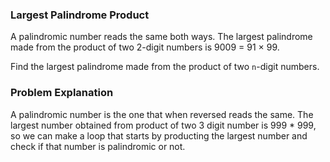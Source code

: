 ### Largest Palindrome Product

A palindromic number reads the same both ways. The largest palindrome made
from the product of two 2-digit numbers is 9009 = 91 × 99.

Find the largest palindrome made from the product of two `n`-digit numbers.

### Problem Explanation

A palindromic number is the one that when reversed reads the same.
The largest number obtained from product of two 3 digit number
is 999 \* 999, so we can make a loop that starts by producting
the largest number and check if that number is palindromic or not.
